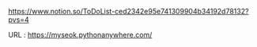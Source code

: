 
https://www.notion.so/ToDoList-ced2342e95e741309904b34192d78132?pvs=4


URL : https://myseok.pythonanywhere.com/
